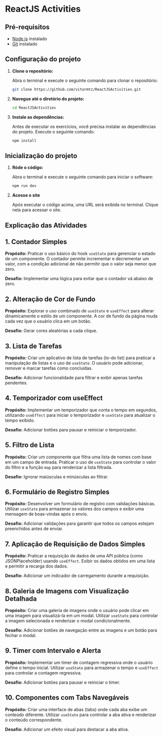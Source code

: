 # ReactJS Activities

## Pré-requisitos

- [Node.js](https://nodejs.org/en/) instalado
- [Git](https://git-scm.com/) instalado

## Configuração do projeto

1. **Clone o repositório:**

   Abra o terminal e execute o seguinte comando para clonar o repositório:

   ```bash
   git clone https://github.com/vitormtz/ReactJSActivities.git
   ```

2. **Navegue até o diretório do projeto:**

   ```bash
   cd ReactJSActivities
   ```

3. **Instale as dependências:**

   Antes de executar os exercícios, você precisa instalar as dependências do projeto. Execute o seguinte comando:

   ```bash
   npm install
   ```

## Inicialização do projeto

1. **Róde o código:**

   Abra o terminal e execute o seguinte comando para iniciar o software:

   ```bash
   npm run dev
   ```
   
1. **Acesse o site**

   Após executar o código acima, uma URL será exibida no terminal. Clique nela para acessar o site.
   
## Explicação das Atividades

## 1. Contador Simples
**Propósito:** Praticar o uso básico do hook `useState` para gerenciar o estado de um componente. O contador permite incrementar e decrementar um valor, com a condição adicional de não permitir que o valor seja menor que zero.

**Desafio:** Implementar uma lógica para evitar que o contador vá abaixo de zero.

## 2. Alteração de Cor de Fundo
**Propósito:** Explorar o uso combinado de `useState` e `useEffect` para alterar dinamicamente o estilo de um componente. A cor de fundo da página muda cada vez que o usuário clica em um botão.

**Desafio:** Gerar cores aleatórias a cada clique.

## 3. Lista de Tarefas
**Propósito:** Criar um aplicativo de lista de tarefas (to-do list) para praticar a manipulação de listas e o uso de `useState`. O usuário pode adicionar, remover e marcar tarefas como concluídas.

**Desafio:** Adicionar funcionalidade para filtrar e exibir apenas tarefas pendentes.

## 4. Temporizador com useEffect
**Propósito:** Implementar um temporizador que conta o tempo em segundos, utilizando `useEffect` para iniciar o temporizador e `useState` para atualizar o tempo exibido.

**Desafio:** Adicionar botões para pausar e reiniciar o temporizador.

## 5. Filtro de Lista
**Propósito:** Criar um componente que filtra uma lista de nomes com base em um campo de entrada. Praticar o uso de `useState` para controlar o valor do filtro e a função `map` para renderizar a lista filtrada.

**Desafio:** Ignorar maiúsculas e minúsculas ao filtrar.

## 6. Formulário de Registro Simples
**Propósito:** Desenvolver um formulário de registro com validações básicas. Utilizar `useState` para armazenar os valores dos campos e exibir uma mensagem de boas-vindas após o envio.

**Desafio:** Adicionar validações para garantir que todos os campos estejam preenchidos antes de enviar.

## 7. Aplicação de Requisição de Dados Simples
**Propósito:** Praticar a requisição de dados de uma API pública (como JSONPlaceholder) usando `useEffect`. Exibir os dados obtidos em uma lista e permitir a recarga dos dados.

**Desafio:** Adicionar um indicador de carregamento durante a requisição.

## 8. Galeria de Imagens com Visualização Detalhada
**Propósito:** Criar uma galeria de imagens onde o usuário pode clicar em uma imagem para visualizá-la em um modal. Utilizar `useState` para controlar a imagem selecionada e renderizar o modal condicionalmente.

**Desafio:** Adicionar botões de navegação entre as imagens e um botão para fechar o modal.

## 9. Timer com Intervalo e Alerta
**Propósito:** Implementar um timer de contagem regressiva onde o usuário define o tempo inicial. Utilizar `useState` para armazenar o tempo e `useEffect` para controlar a contagem regressiva.

**Desafio:** Adicionar botões para pausar e reiniciar o timer.

## 10. Componentes com Tabs Navegáveis
**Propósito:** Criar uma interface de abas (tabs) onde cada aba exibe um conteúdo diferente. Utilizar `useState` para controlar a aba ativa e renderizar o conteúdo correspondente.

**Desafio:** Adicionar um efeito visual para destacar a aba ativa.
